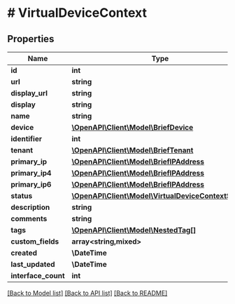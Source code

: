 # # VirtualDeviceContext

## Properties

Name | Type | Description | Notes
------------ | ------------- | ------------- | -------------
**id** | **int** |  | [readonly]
**url** | **string** |  | [readonly]
**display_url** | **string** |  | [readonly]
**display** | **string** |  | [readonly]
**name** | **string** |  |
**device** | [**\OpenAPI\Client\Model\BriefDevice**](BriefDevice.md) |  |
**identifier** | **int** |  | [optional]
**tenant** | [**\OpenAPI\Client\Model\BriefTenant**](BriefTenant.md) |  | [optional]
**primary_ip** | [**\OpenAPI\Client\Model\BriefIPAddress**](BriefIPAddress.md) |  | [readonly]
**primary_ip4** | [**\OpenAPI\Client\Model\BriefIPAddress**](BriefIPAddress.md) |  | [optional]
**primary_ip6** | [**\OpenAPI\Client\Model\BriefIPAddress**](BriefIPAddress.md) |  | [optional]
**status** | [**\OpenAPI\Client\Model\VirtualDeviceContextStatus**](VirtualDeviceContextStatus.md) |  |
**description** | **string** |  | [optional]
**comments** | **string** |  | [optional]
**tags** | [**\OpenAPI\Client\Model\NestedTag[]**](NestedTag.md) |  | [optional]
**custom_fields** | **array<string,mixed>** |  | [optional]
**created** | **\DateTime** |  | [readonly]
**last_updated** | **\DateTime** |  | [readonly]
**interface_count** | **int** |  | [readonly]

[[Back to Model list]](../../README.md#models) [[Back to API list]](../../README.md#endpoints) [[Back to README]](../../README.md)

